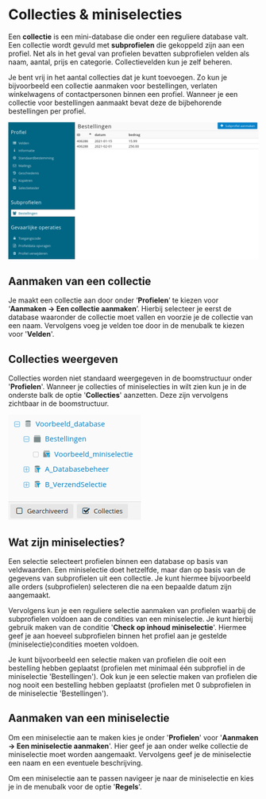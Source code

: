 # Collecties & miniselecties
Een **collectie** is een mini-database die onder een reguliere database valt. Een collectie wordt gevuld met **subprofielen** die gekoppeld zijn aan een profiel. Net als in het geval van profielen bevatten subprofielen velden als naam, aantal, prijs en categorie. Collectievelden kun je zelf beheren.

Je bent vrij in het aantal collecties dat je kunt toevoegen. Zo kun je bijvoorbeeld een collectie aanmaken voor bestellingen, verlaten winkelwagens of contactpersonen binnen een profiel. Wanneer je een collectie voor bestellingen aanmaakt bevat deze de bijbehorende bestellingen per profiel.

![Voorbeeld van collecties binnen een profiel](../images/nl/collectie_profiel.png)

## Aanmaken van een collectie
Je maakt een collectie aan door onder ‘**Profielen**’ te kiezen voor ‘**Aanmaken -> Een collectie aanmaken**’. Hierbij selecteer je eerst de database waaronder de collectie moet vallen en voorzie je de collectie van een naam. Vervolgens voeg je velden toe door in de menubalk te kiezen voor '**Velden**'.

## Collecties weergeven
Collecties worden niet standaard weergegeven in de boomstructuur onder '**Profielen**'. Wanneer je collecties of miniselecties in wilt zien kun je in de onderste balk de optie '**Collecties**' aanzetten. Deze zijn vervolgens zichtbaar in de boomstructuur.

![Voorbeeld van collecties binnen de boomstructuur](../images/nl/collectie_boomstructuur.png)

## Wat zijn miniselecties?
Een selectie selecteert profielen binnen een database op basis van veldwaarden. Een miniselectie doet hetzelfde, maar dan op basis van de gegevens van subprofielen uit een collectie. Je kunt hiermee bijvoorbeeld alle orders (subprofielen) selecteren die na een bepaalde datum zijn aangemaakt.

Vervolgens kun je een reguliere selectie aanmaken van profielen waarbij de subprofielen voldoen aan de condities van een miniselectie. Je kunt hierbij gebruik maken van de conditie '**Check op inhoud miniselectie**'. Hiermee geef je aan hoeveel subprofielen binnen het profiel aan je gestelde (miniselectie)condities moeten voldoen.

Je kunt bijvoorbeeld een selectie maken van profielen die ooit een bestelling hebben geplaatst (profielen met minimaal één subprofiel in de miniselectie 'Bestellingen'). Ook kun je een selectie maken van profielen die nog nooit een bestelling hebben geplaatst (profielen met 0 subprofielen in de miniselectie 'Bestellingen').

## Aanmaken van een miniselectie
Om een miniselectie aan te maken kies je onder '**Profielen**' voor '**Aanmaken -> Een miniselectie aanmaken**'. Hier geef je aan onder welke collectie de miniselectie moet worden aangemaakt. Vervolgens geef je de miniselectie een naam en een eventuele beschrijving.

Om een miniselectie aan te passen navigeer je naar de miniselectie en kies je in de menubalk voor de optie '**Regels**'.
